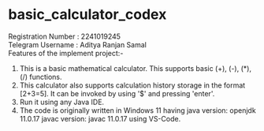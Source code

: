 # basic_calculator_codex <br />
Registration Number : 2241019245 <br />
Telegram Username : Aditya Ranjan Samal <br />
Features of the implement project:- <br />
1. This is a basic mathematical calculator. This supports basic (+), (-), (*), (/) functions. <br />
2. This calculator also supports calculation history storage in the format [2+3=5]. It can be invoked by using '$' and pressing 'enter'. <br />
3. Run it using any Java IDE.  <br />
4. The code is originally written in Windows 11 having java version: openjdk 11.0.17 javac version: javac 11.0.17 using VS-Code.
